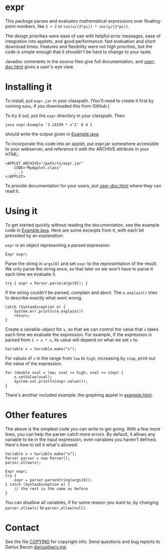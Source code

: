 expr
====

This package parses and evaluates mathematical expressions over
floating-point numbers, like `2 + 2` or `cos(x/(2*pi)) * cos(y/(2*pi))`.

The design priorities were ease of use with helpful error messages,
ease of integration into applets, and good performance: fast
evaluation and short download times.  Features and flexibility were
not high priorities, but the code is simple enough that it shouldn't
be hard to change to your taste.

Javadoc comments in the source files give full documentation, and
[user-doc.html](tree/master/doc/user-doc.html) gives a user's-eye view.


Installing it
=============

To install, put `expr.jar` in your classpath. (You'll need to create
it first by running `make`, if you downloaded this from GitHub.)

To try it out, put the `expr` directory in your classpath.  Then

	java expr.Example '3.14159 * x^2' 0 4 1

should write the output given in [Example.java](tree/master/expr/Example.java).

To incorporate this code into an applet, put expr.jar somewhere
accessible to your webserver, and reference it with the ARCHIVE
attribute in your HTML:

	<APPLET ARCHIVE="/path/to/expr.jar"
		CODE="MyApplet.class"
		...>
	</APPLET>

To provide documentation for your users, put
[user-doc.html](tree/master/doc/user-doc.html) where they can read it.


Using it
========

To get started quickly without reading the documentation, see the
example code in [Example.java](tree/master/expr/Example.java).  Here are some
excerpts from it, with each bit preceded by an explanation:

`expr` is an object representing a parsed expression.

    Expr expr;

Parse the string in `args[0]` and set `expr` to the representation of
the result.  We only parse the string once, so that later on we won't
have to parse it each time we evaluate it.

    try { expr = Parser.parse(args[0]); }

If the string couldn't be parsed, complain and abort.  The `e.explain()`
tries to describe exactly what went wrong.

    catch (SyntaxException e) {
        System.err.println(e.explain())
        return;
    }

Create a variable-object for `x`, so that we can control the value that
`x` takes each time we evaluate the expression.  For example, if the 
expression is parsed from `1 + x * x`, its value will depend on what
we set `x` to.
      
    Variable x = Variable.make("x");

For values of `x` in the range from `low` to `high`, increasing by
`step`, print out the value of the expression.

    for (double xval = low; xval <= high; xval += step) {
        x.setValue(xval);
        System.out.println(expr.value());
    }

There's another included example: the graphing applet in
[example.html](tree/master/example/example.html).


Other features
==============

The above is the simplest code you can write to get going.  With a few
more lines, you can help the parser catch more errors.  By default, it
allows any variable to be in the input expression, even variables you
haven't defined.  Here's how to tell it what's allowed:

    Variable x = Variable.make("x");
    Parser parser = new Parser();
    parser.allow(x);

    Expr expr;
    try {
        expr = parser.parseString(args[0]); 
    } catch (SyntaxException e) {
        // the rest is the same as before
    }

You can disallow all variables, if for some reason you want to, by
changing `parser.allow(x)` to `parser.allow(null)`.


Contact
=======

See the file [COPYING](tree/master/COPYING) for copyright info.  Send questions
and bug reports to Darius Bacon <darius@wry.me>.
